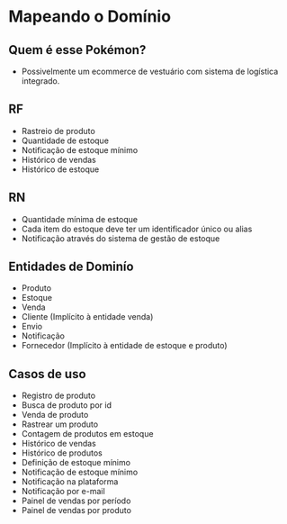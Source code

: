 # Mapeando o Domínio

## Quem é esse Pokémon?

-  Possivelmente um ecommerce de vestuário com sistema de logística integrado.

## RF

-  Rastreio de produto
-  Quantidade de estoque
-  Notificação de estoque mínimo
-  Histórico de vendas
-  Histórico de estoque

## RN

-  Quantidade mínima de estoque
-  Cada item do estoque deve ter um identificador único ou alias
-  Notificação através do sistema de gestão de estoque

## Entidades de Dominío

-  Produto
-  Estoque
-  Venda
-  Cliente (Implícito à entidade venda)
-  Envio
-  Notificação
-  Fornecedor (Implícito à entidade de estoque e produto)

## Casos de uso

-  Registro de produto
-  Busca de produto por id
-  Venda de produto
-  Rastrear um produto
-  Contagem de produtos em estoque
-  Histórico de vendas
-  Histórico de produtos
-  Definição de estoque mínimo
-  Notificação de estoque mínimo
-  Notificação na plataforma
-  Notificação por e-mail
-  Painel de vendas por período
-  Painel de vendas por produto
